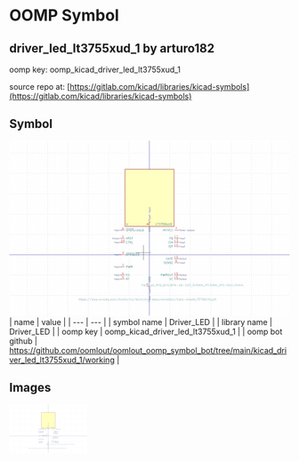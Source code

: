 # OOMP Symbol  
## driver_led_lt3755xud_1  by arturo182  
  
oomp key: oomp_kicad_driver_led_lt3755xud_1  
  
source repo at: [https://gitlab.com/kicad/libraries/kicad-symbols](https://gitlab.com/kicad/libraries/kicad-symbols)  
## Symbol  
  
[![working.png](working_600.png)](working.png)  
| name | value | 
| --- | --- | 
| symbol name | Driver_LED | 
| library name | Driver_LED | 
| oomp key | oomp_kicad_driver_led_lt3755xud_1 | 
| oomp bot github | https://github.com/oomlout/oomlout_oomp_symbol_bot/tree/main/kicad_driver_led_lt3755xud_1/working | 
## Images  
  
[![working.png](working_140.png)](working.png)  
